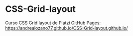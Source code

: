 # CSS-Grid-layout
Curso CSS Grid layout de Platzi
GitHub Pages:
https://andrealozano77.github.io/CSS-Grid-layout.github.io/
